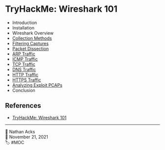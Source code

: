 # TryHackMe: Wireshark 101

* Introduction
* Installation
* Wireshark Overview
* [Collection Methods](../log/2021-11-21%20TryHackMe%20-%20Complete%20Beginner%20(Supplements).md)
* [Filtering Captures](../log/2021-11-22%20TryHackMe%20-%20Complete%20Beginner%20(Supplements).md)
* [Packet Dissection](../log/2021-11-22%20TryHackMe%20-%20Complete%20Beginner%20(Supplements).md)
* [ARP Traffic](../log/2021-11-22%20TryHackMe%20-%20Complete%20Beginner%20(Supplements).md)
* [ICMP Traffic]()
* [TCP Traffic]()
* [DNS Traffic]()
* [HTTP Traffic]()
* [HTTPS Traffic]()
* [Analyzing Exploit PCAPs]()
* Conclusion

## References

* [TryHackMe: Wireshark 101](https://tryhackme.com/room/wireshark)

- - - -

👤 Nathan Acks  
📅 November 21, 2021  
🏷️ #MOC
